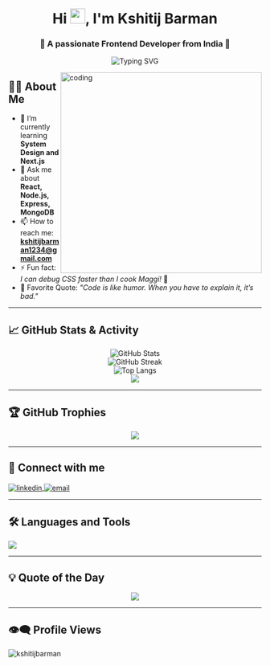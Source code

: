 <h1 align="center">Hi <img src="https://media.giphy.com/media/hvRJCLFzcasrR4ia7z/giphy.gif" width="30px"/>, I'm Kshitij Barman</h1>
<h3 align="center">🚀 A passionate Frontend Developer from India 🚀</h3>

<p align="center">
  <img src="https://readme-typing-svg.demolab.com?font=Fira+Code&size=22&pause=1000&center=true&vCenter=true&width=435&lines=Frontend+Developer;MERN+Stack+Enthusiast;React+%7C+Node+%7C+MongoDB;Building+beautiful+UIs;Always+learning+new+things+🚀" alt="Typing SVG" />
</p>

<img align="right" alt="coding" width="400" src="https://camo.githubusercontent.com/2366b34bb903c09617990fb5fff4622f3e941349e846ddb7e73df872a9d21233/68747470733a2f2f63646e2e6472696262626c652e636f6d2f75736572732f3733303730332f73637265656e73686f74732f363538313234332f6176656e746f2e676966">

## 👨‍💻 About Me

- 🌱 I’m currently learning **System Design and Next.js**  
- 💬 Ask me about **React, Node.js, Express, MongoDB**  
- 📫 How to reach me: **kshitijbarman1234@gmail.com**  
- ⚡ Fun fact: *I can debug CSS faster than I cook Maggi!* 🍜  
- 🧠 Favorite Quote: *"Code is like humor. When you have to explain it, it’s bad."*

---

## 📈 GitHub Stats & Activity

<p align="center">
  <img src="https://github-readme-stats.vercel.app/api?username=kshitijbarman&show_icons=true&theme=radical&count_private=true" alt="GitHub Stats"/>
  <br/>
  <img src="https://github-readme-streak-stats.herokuapp.com/?user=kshitijbarman&theme=radical" alt="GitHub Streak"/>
  <br/>
  <img src="https://github-readme-stats.vercel.app/api/top-langs/?username=kshitijbarman&layout=compact&theme=radical&langs_count=10" alt="Top Langs"/>
  <br/>
  <img src="https://github-readme-activity-graph.vercel.app/graph?username=kshitijbarman&theme=react-dark&area=true&hide_border=true"/>
</p>

---

## 🏆 GitHub Trophies

<p align="center">
  <img src="https://github-profile-trophy.vercel.app/?username=kshitijbarman&theme=radical&row=1&column=6" />
</p>

---

## 🔗 Connect with me

<p align="left">
  <a href="https://linkedin.com/in/kshitij-barman-609542227" target="_blank">
    <img align="center" src="https://skillicons.dev/icons?i=linkedin" alt="linkedin" />
  </a>
  <a href="mailto:kshitijbarman1234@gmail.com" target="_blank">
    <img align="center" src="https://skillicons.dev/icons?i=gmail" alt="email" />
  </a>
</p>

---

## 🛠️ Languages and Tools

<p align="left">
  <img src="https://skillicons.dev/icons?i=html,css,js,ts,react,nodejs,express,mongodb,tailwind,redux,git,github,vscode" />
</p>

---

## 💡 Quote of the Day

<p align="center">
  <img src="https://quotes-github-readme.vercel.app/api?type=horizontal&theme=radical" />
</p>

---

## 👁️‍🗨️ Profile Views

<p align="left">
  <img src="https://komarev.com/ghpvc/?username=kshitijbarman&label=Profile%20views&color=0e75b6&style=flat" alt="kshitijbarman" />
</p>
